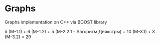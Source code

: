 # Graphs
Graphs implementation on C++ via BOOST library

5 (M-1.1) + 6 (M-1.2) + 5 (M-2.2.1 - Алгоритм Дейкстры) + 10 (M-3.1) + 3 (M-3.2) = 29
